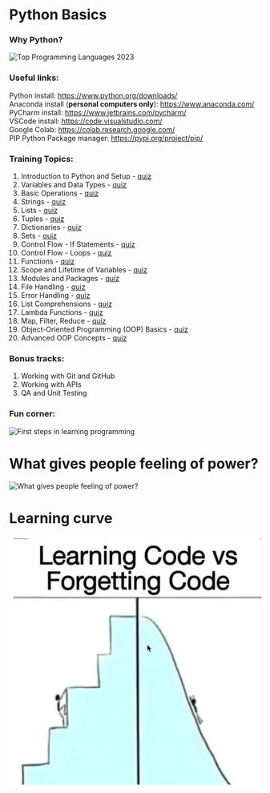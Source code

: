 # Python Basics
### Why Python?
![Top Programming Languages 2023](https://regmedia.co.uk/2024/11/04/github-octoverse-2024-top-languages.jpg?x=648&y=648&infer_y=1)

### Useful links: 
Python install: https://www.python.org/downloads/ <br>
Anaconda install (**personal computers only**): https://www.anaconda.com/ <br>
PyCharm install: https://www.jetbrains.com/pycharm/ <br>
VSCode install: https://code.visualstudio.com/ <br>
Google Colab: https://colab.research.google.com/ <br>
PIP Python Package manager: https://pypi.org/project/pip/ <br>

### Training Topics:
1. Introduction to Python and Setup - [quiz](https://docs.google.com/forms/d/e/1FAIpQLSfaqanNcvIUUsWmdhWDr4KzJbEFjLrm9XCvI_iL8w4Y9WSd1A/viewform?usp=sf_link) 
1. Variables and Data Types - [quiz](https://docs.google.com/forms/d/e/1FAIpQLSd0-wxyMdius2Vy3frBXEwJsXkhow1QJcGp9cFsCVMBBp60bw/viewform?usp=sf_link) 
1. Basic Operations - [quiz](https://docs.google.com/forms/d/e/1FAIpQLScbz9ueLRax9YtKYJl4cTgzyFDkan2y0Bt6znpjY-N8woyiuQ/viewform?usp=sf_link) 
1. Strings - [quiz](https://docs.google.com/forms/d/e/1FAIpQLSeuBYzYsXVtRr0jA3Ok6UAw4mW-zVNJGqcgUo8TKWV04Y2qeA/viewform?usp=sf_link) 
1. Lists - [quiz](https://docs.google.com/forms/d/e/1FAIpQLSdFiFPPOwuWg7Vj42lti8CHLBp86-1pGB4TcH1szZBbI9dsNw/viewform?usp=sf_link) 
1. Tuples - [quiz](https://docs.google.com/forms/d/e/1FAIpQLScer9Tpy0J_TTU9k9aVPh5IM3ETrqjCnNyClDil6ln2sQf-Ew/viewform?usp=sf_link) 
1. Dictionaries - [quiz](https://docs.google.com/forms/d/e/1FAIpQLSd1-Q2v5sPJC4vXAM2g1PiKKGjt4OMttOK48mX1dZEczd7pgg/viewform?usp=sf_link) 
1. Sets - [quiz](https://docs.google.com/forms/d/e/1FAIpQLScuJ9zlsgTlR42eLRK-0SoutcbFyzqcWYs0qxJd_alhyH0VgA/viewform?usp=sf_link) 
1. Control Flow - If Statements - [quiz](https://docs.google.com/forms/d/e/1FAIpQLSfwhCyxOvTWiPcxoevSC_REENhxmhxH9dQ90OLvSnOnqt34Sw/viewform?usp=sf_link)
1. Control Flow - Loops - [quiz](https://docs.google.com/forms/d/e/1FAIpQLSee0PL1b2Woko2FlKKkippgqrReaRaGc0v7f51NS95vOpdLGQ/viewform?usp=sf_link)
1. Functions - [quiz](https://docs.google.com/forms/d/e/1FAIpQLSdR5nBzEQ7csVLqPc2FebHCKb909GVqlq0fhWHieorJ0XUPRw/viewform?usp=sf_link)
1. Scope and Lifetime of Variables - [quiz](https://docs.google.com/forms/d/e/1FAIpQLSda6WRVHz_eKpQQwR1jtrvUXaYM19ST9hr-bla3xRIDqqca1g/viewform?usp=sf_link)
1. Modules and Packages - [quiz](https://docs.google.com/forms/d/e/1FAIpQLSd3ifq5nQXiI2KPcwkqYrNeljKCrZMIEDJuTh_ZsorSqZjfmw/viewform?usp=sf_link)
1. File Handling - [quiz](https://docs.google.com/forms/d/e/1FAIpQLSfI7fX5QMFNUY9NFDiBEaMeC_q00NVFJdFRM7C4Bpkbz9-LKw/viewform?usp=sf_link)
1. Error Handling - [quiz](https://docs.google.com/forms/d/e/1FAIpQLSfs9B3msQAoAotHICaUZ9ZAx_xJaVSjPCzIaxeN76SkKwRPaw/viewform?usp=sf_link)
1. List Comprehensions - [quiz](https://docs.google.com/forms/d/e/1FAIpQLSdDzqUexGE1ihRlePSxagTAlqMgsQzVXy2Oa75e0hHEd-09cQ/viewform?usp=sf_link)
1. Lambda Functions - [quiz](https://docs.google.com/forms/d/e/1FAIpQLSej7BhFxVmNdVJ3G7R2fREtGvni4GIxIorYkH931vY4ycxuxw/viewform?usp=sf_link)
1. Map, Filter, Reduce - [quiz](https://docs.google.com/forms/d/e/1FAIpQLSdnzLNZc30qPYPjJ4-3k6eaIMuaHqlZzdUzZQLZm9uFh8DRoA/viewform?usp=sf_link)
1. Object-Oriented Programming (OOP) Basics - [quiz](https://docs.google.com/forms/d/e/1FAIpQLSfhqts9BG6-wYjIpkLnOZjI0WSBYseaQ0SgJaZVLpAUVxHIDA/viewform?usp=sf_link)
1. Advanced OOP Concepts - [quiz](https://docs.google.com/forms/d/e/1FAIpQLSeKpbjM7QXhbKBy9vHgq9Q5mmr_mEQ494sLKUjetZXjO2HLLg/viewform?usp=sf_link)

### Bonus tracks:
1. Working with Git and GitHub
1. Working with APIs
1. QA and Unit Testing

### Fun corner:
![First steps in learning programming](https://pbs.twimg.com/media/FGJ7f16XoAA_2_i.jpg)
# What gives people feeling of power?
![What gives people feeling of power?](https://pbs.twimg.com/media/EXL06lWWkAElMxl.jpg)
# Learning curve
![Coding learning curve](training_topics/00_media/image.png)